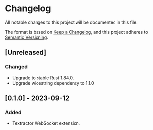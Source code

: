 # Changelog

All notable changes to this project will be documented in this file.

The format is based on [Keep a Changelog](https://keepachangelog.com/en/1.1.0/),
and this project adheres to [Semantic Versioning](https://semver.org/spec/v2.0.0.html).

## [Unreleased]

### Changed

- Upgrade to stable Rust 1.84.0.
- Upgrade widestring dependency to 1.1.0

## [0.1.0] - 2023-09-12

### Added

- Textractor WebSocket extension.
